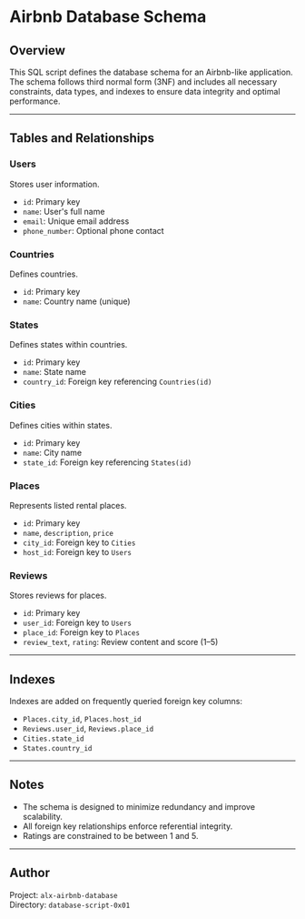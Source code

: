 # Airbnb Database Schema

## Overview

This SQL script defines the database schema for an Airbnb-like application. The schema follows third normal form (3NF) and includes all necessary constraints, data types, and indexes to ensure data integrity and optimal performance.

---

## Tables and Relationships

### Users
Stores user information.

- `id`: Primary key
- `name`: User's full name
- `email`: Unique email address
- `phone_number`: Optional phone contact

### Countries
Defines countries.

- `id`: Primary key
- `name`: Country name (unique)

### States
Defines states within countries.

- `id`: Primary key
- `name`: State name
- `country_id`: Foreign key referencing `Countries(id)`

### Cities
Defines cities within states.

- `id`: Primary key
- `name`: City name
- `state_id`: Foreign key referencing `States(id)`

### Places
Represents listed rental places.

- `id`: Primary key
- `name`, `description`, `price`
- `city_id`: Foreign key to `Cities`
- `host_id`: Foreign key to `Users`

### Reviews
Stores reviews for places.

- `id`: Primary key
- `user_id`: Foreign key to `Users`
- `place_id`: Foreign key to `Places`
- `review_text`, `rating`: Review content and score (1–5)

---

## Indexes

Indexes are added on frequently queried foreign key columns:

- `Places.city_id`, `Places.host_id`
- `Reviews.user_id`, `Reviews.place_id`
- `Cities.state_id`
- `States.country_id`

---

## Notes

- The schema is designed to minimize redundancy and improve scalability.
- All foreign key relationships enforce referential integrity.
- Ratings are constrained to be between 1 and 5.

---

## Author

Project: `alx-airbnb-database`  
Directory: `database-script-0x01`  
